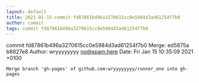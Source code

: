 ```yaml
---
layout: default
title: 2021-01-15-commit-fd87861b496a3270615cc0e5984d3ad61254f7b0
author: commit
tags: commit fd87861b496a3270615cc0e5984d3ad61254f7b0
---
```


commit fd87861b496a3270615cc0e5984d3ad61254f7b0
Merge: ed5875a b8827e8
Author: wryyyyyyyy <no@spam.here>
Date:   Fri Jan 15 10:35:09 2021 +0100

    Merge branch 'gh-pages' of github.com:wryyyyyyyy/runner_one into gh-pages

